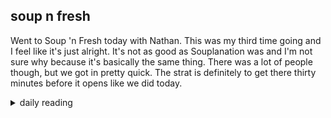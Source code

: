 ## soup n fresh

Went to Soup 'n Fresh today with Nathan. This was my third time going and I feel like it's just alright. It's not as good as Souplanation was and I'm not sure why because it's basically the same thing. There was a lot of people though, but we got in pretty quick. The strat is definitely to get there thirty minutes before it opens like we did today.

<details markdown="1">
<summary>daily reading</summary>

| {{ page.date | date: "%B %-d, %Y" }} |
| :-------------: |
| [Deut. 26; Ps. 117–118; Isa. 53; Matt. 1]({% link _Bible/Bible-year-1.md %}) |
| [WCF 25; WLC 165-167; WSC 88-90]({% link _westminster/westminster-month-1.md %}) |
| [The Apostles' Creed](https://threeforms.org/the-apostles-creed/) |

</details>